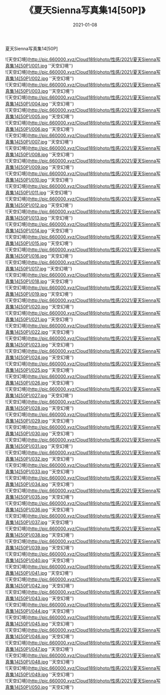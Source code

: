 ﻿---
layout: post
title:  《夏天Sienna写真集14[50P]》
date:   2021-01-08
img: http://pic.660000.xyz/Cloud189/photo/性感/2021/夏天Sienna写真集14[50P]/000.jpg
categories: [美女, 性感, 泳衣]
---

夏天Sienna写真集14[50P]



![天空幻境](http://pic.660000.xyz/Cloud189/photo/性感/2021/夏天Sienna写真集14[50P]/001.jpg ''天空幻境'') <br>
![天空幻境](http://pic.660000.xyz/Cloud189/photo/性感/2021/夏天Sienna写真集14[50P]/002.jpg ''天空幻境'') <br>
![天空幻境](http://pic.660000.xyz/Cloud189/photo/性感/2021/夏天Sienna写真集14[50P]/003.jpg ''天空幻境'') <br>
![天空幻境](http://pic.660000.xyz/Cloud189/photo/性感/2021/夏天Sienna写真集14[50P]/004.jpg ''天空幻境'') <br>
![天空幻境](http://pic.660000.xyz/Cloud189/photo/性感/2021/夏天Sienna写真集14[50P]/005.jpg ''天空幻境'') <br>
![天空幻境](http://pic.660000.xyz/Cloud189/photo/性感/2021/夏天Sienna写真集14[50P]/006.jpg ''天空幻境'') <br>
![天空幻境](http://pic.660000.xyz/Cloud189/photo/性感/2021/夏天Sienna写真集14[50P]/007.jpg ''天空幻境'') <br>
![天空幻境](http://pic.660000.xyz/Cloud189/photo/性感/2021/夏天Sienna写真集14[50P]/008.jpg ''天空幻境'') <br>
![天空幻境](http://pic.660000.xyz/Cloud189/photo/性感/2021/夏天Sienna写真集14[50P]/009.jpg ''天空幻境'') <br>
![天空幻境](http://pic.660000.xyz/Cloud189/photo/性感/2021/夏天Sienna写真集14[50P]/010.jpg ''天空幻境'') <br>
![天空幻境](http://pic.660000.xyz/Cloud189/photo/性感/2021/夏天Sienna写真集14[50P]/011.jpg ''天空幻境'') <br>
![天空幻境](http://pic.660000.xyz/Cloud189/photo/性感/2021/夏天Sienna写真集14[50P]/012.jpg ''天空幻境'') <br>
![天空幻境](http://pic.660000.xyz/Cloud189/photo/性感/2021/夏天Sienna写真集14[50P]/013.jpg ''天空幻境'') <br>
![天空幻境](http://pic.660000.xyz/Cloud189/photo/性感/2021/夏天Sienna写真集14[50P]/014.jpg ''天空幻境'') <br>
![天空幻境](http://pic.660000.xyz/Cloud189/photo/性感/2021/夏天Sienna写真集14[50P]/015.jpg ''天空幻境'') <br>
![天空幻境](http://pic.660000.xyz/Cloud189/photo/性感/2021/夏天Sienna写真集14[50P]/016.jpg ''天空幻境'') <br>
![天空幻境](http://pic.660000.xyz/Cloud189/photo/性感/2021/夏天Sienna写真集14[50P]/017.jpg ''天空幻境'') <br>
![天空幻境](http://pic.660000.xyz/Cloud189/photo/性感/2021/夏天Sienna写真集14[50P]/018.jpg ''天空幻境'') <br>
![天空幻境](http://pic.660000.xyz/Cloud189/photo/性感/2021/夏天Sienna写真集14[50P]/019.jpg ''天空幻境'') <br>
![天空幻境](http://pic.660000.xyz/Cloud189/photo/性感/2021/夏天Sienna写真集14[50P]/020.jpg ''天空幻境'') <br>
![天空幻境](http://pic.660000.xyz/Cloud189/photo/性感/2021/夏天Sienna写真集14[50P]/021.jpg ''天空幻境'') <br>
![天空幻境](http://pic.660000.xyz/Cloud189/photo/性感/2021/夏天Sienna写真集14[50P]/022.jpg ''天空幻境'') <br>
![天空幻境](http://pic.660000.xyz/Cloud189/photo/性感/2021/夏天Sienna写真集14[50P]/023.jpg ''天空幻境'') <br>
![天空幻境](http://pic.660000.xyz/Cloud189/photo/性感/2021/夏天Sienna写真集14[50P]/024.jpg ''天空幻境'') <br>
![天空幻境](http://pic.660000.xyz/Cloud189/photo/性感/2021/夏天Sienna写真集14[50P]/025.jpg ''天空幻境'') <br>
![天空幻境](http://pic.660000.xyz/Cloud189/photo/性感/2021/夏天Sienna写真集14[50P]/026.jpg ''天空幻境'') <br>
![天空幻境](http://pic.660000.xyz/Cloud189/photo/性感/2021/夏天Sienna写真集14[50P]/027.jpg ''天空幻境'') <br>
![天空幻境](http://pic.660000.xyz/Cloud189/photo/性感/2021/夏天Sienna写真集14[50P]/028.jpg ''天空幻境'') <br>
![天空幻境](http://pic.660000.xyz/Cloud189/photo/性感/2021/夏天Sienna写真集14[50P]/029.jpg ''天空幻境'') <br>
![天空幻境](http://pic.660000.xyz/Cloud189/photo/性感/2021/夏天Sienna写真集14[50P]/030.jpg ''天空幻境'') <br>
![天空幻境](http://pic.660000.xyz/Cloud189/photo/性感/2021/夏天Sienna写真集14[50P]/031.jpg ''天空幻境'') <br>
![天空幻境](http://pic.660000.xyz/Cloud189/photo/性感/2021/夏天Sienna写真集14[50P]/032.jpg ''天空幻境'') <br>
![天空幻境](http://pic.660000.xyz/Cloud189/photo/性感/2021/夏天Sienna写真集14[50P]/033.jpg ''天空幻境'') <br>
![天空幻境](http://pic.660000.xyz/Cloud189/photo/性感/2021/夏天Sienna写真集14[50P]/034.jpg ''天空幻境'') <br>
![天空幻境](http://pic.660000.xyz/Cloud189/photo/性感/2021/夏天Sienna写真集14[50P]/035.jpg ''天空幻境'') <br>
![天空幻境](http://pic.660000.xyz/Cloud189/photo/性感/2021/夏天Sienna写真集14[50P]/036.jpg ''天空幻境'') <br>
![天空幻境](http://pic.660000.xyz/Cloud189/photo/性感/2021/夏天Sienna写真集14[50P]/037.jpg ''天空幻境'') <br>
![天空幻境](http://pic.660000.xyz/Cloud189/photo/性感/2021/夏天Sienna写真集14[50P]/038.jpg ''天空幻境'') <br>
![天空幻境](http://pic.660000.xyz/Cloud189/photo/性感/2021/夏天Sienna写真集14[50P]/039.jpg ''天空幻境'') <br>
![天空幻境](http://pic.660000.xyz/Cloud189/photo/性感/2021/夏天Sienna写真集14[50P]/040.jpg ''天空幻境'') <br>
![天空幻境](http://pic.660000.xyz/Cloud189/photo/性感/2021/夏天Sienna写真集14[50P]/041.jpg ''天空幻境'') <br>
![天空幻境](http://pic.660000.xyz/Cloud189/photo/性感/2021/夏天Sienna写真集14[50P]/042.jpg ''天空幻境'') <br>
![天空幻境](http://pic.660000.xyz/Cloud189/photo/性感/2021/夏天Sienna写真集14[50P]/043.jpg ''天空幻境'') <br>
![天空幻境](http://pic.660000.xyz/Cloud189/photo/性感/2021/夏天Sienna写真集14[50P]/044.jpg ''天空幻境'') <br>
![天空幻境](http://pic.660000.xyz/Cloud189/photo/性感/2021/夏天Sienna写真集14[50P]/045.jpg ''天空幻境'') <br>
![天空幻境](http://pic.660000.xyz/Cloud189/photo/性感/2021/夏天Sienna写真集14[50P]/046.jpg ''天空幻境'') <br>
![天空幻境](http://pic.660000.xyz/Cloud189/photo/性感/2021/夏天Sienna写真集14[50P]/047.jpg ''天空幻境'') <br>
![天空幻境](http://pic.660000.xyz/Cloud189/photo/性感/2021/夏天Sienna写真集14[50P]/048.jpg ''天空幻境'') <br>
![天空幻境](http://pic.660000.xyz/Cloud189/photo/性感/2021/夏天Sienna写真集14[50P]/049.jpg ''天空幻境'') <br>
![天空幻境](http://pic.660000.xyz/Cloud189/photo/性感/2021/夏天Sienna写真集14[50P]/050.jpg ''天空幻境'') <br>